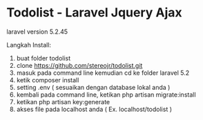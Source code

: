 # Todolist - Laravel Jquery Ajax

laravel version 5.2.45

Langkah Install:

1. buat folder todolist
2. clone https://github.com/stereojr/todolist.git
3. masuk pada command line kemudian cd ke folder laravel 5.2
4. ketik composer install
5. setting .env ( sesuaikan dengan database lokal anda )
6. kembali pada command line, ketikan php artisan migrate:install
7. ketikan php artisan key:generate
8. akses file pada localhost anda ( Ex. localhost/todolist )

